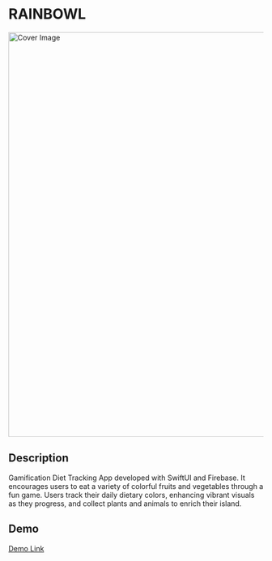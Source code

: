 # RAINBOWL

<img src="https://github.com/hsiang2/cover_images/blob/main/rainbowl.png?raw=true" alt="Cover Image" width="800" />

## Description
Gamification Diet Tracking App developed with SwiftUI and Firebase. It encourages users to eat a variety of colorful fruits and vegetables through a fun game. Users track their daily dietary colors, enhancing vibrant visuals as they progress, and collect plants and animals to enrich their island.

## Demo
[Demo Link](https://youtu.be/qn5U5Pq7HGM)
